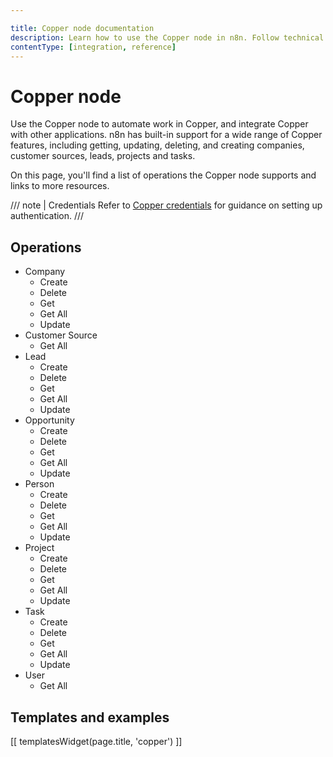 ```yaml
---

title: Copper node documentation
description: Learn how to use the Copper node in n8n. Follow technical documentation to integrate Copper node into your workflows.
contentType: [integration, reference]
---
```


# Copper node

Use the Copper node to automate work in Copper, and integrate Copper with other applications. n8n has built-in support for a wide range of Copper features, including getting, updating, deleting, and creating companies, customer sources, leads, projects and tasks.

On this page, you'll find a list of operations the Copper node supports and links to more resources.

/// note | Credentials
Refer to [Copper credentials](/integrations/builtin/credentials/copper.md) for guidance on setting up authentication. 
///

## Operations

* Company
    * Create
    * Delete
    * Get
    * Get All
    * Update
* Customer Source
    * Get All
* Lead
    * Create
    * Delete
    * Get
    * Get All
    * Update
* Opportunity
    * Create
    * Delete
    * Get
    * Get All
    * Update
* Person
    * Create
    * Delete
    * Get
    * Get All
    * Update
* Project
    * Create
    * Delete
    * Get
    * Get All
    * Update
* Task
    * Create
    * Delete
    * Get
    * Get All
    * Update
* User
    * Get All

## Templates and examples

<!-- see https://www.notion.so/n8n/Pull-in-templates-for-the-integrations-pages-37c716837b804d30a33b47475f6e3780 -->
[[ templatesWidget(page.title, 'copper') ]]
